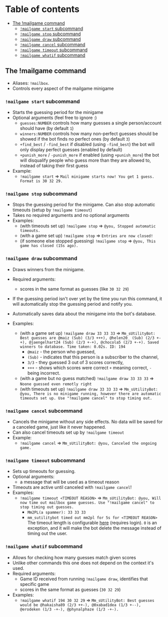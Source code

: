 # Table of contents

- [The !mailgame command](#the-mailgame-command)
    - [`!mailgame start` subcommand](#mailgame-start-subcommand)
    - [`!mailgame stop` subcommand](#mailgame-stop-subcommand)
    - [`!mailgame draw` subcommand](#mailgame-draw-subcommand)
    - [`!mailgame cancel` subcommand](#mailgame-cancel-subcommand)
    - [`!mailgame timeout` subcommand](#mailgame-timeout-subcommand)
    - [`!mailgame whatif` subcommand](#mailgame-whatif-subcommand)

## The !mailgame command

- Aliases: `!mailbox`.
- Controls every aspect of the mailgame minigame

### `!mailgame start` subcommand

- Starts the guessing period for the minigame
- Optional arguments (feel free to ignore :)
    - `guesses:NUMBER` controls how many guesses a single person/account should have (by default `1`)
    - `winners:NUMBER` controls how many non-perfect guesses should be showed if the bot finds no perfect ones
      (by default `3`)
    - `+find_best` / `-find_best` if disabled (using `-find_best`) the bot will only display perfect guesses
      (enabled by default)
    - `+punish_more` / `-punish_more` if enabled (using `+punish_more`) the bot will disqualify people who guess more
      than they are allowed to, instead of taking their first guess
- Example:
    - `!mailgame start` => `Mail minigame starts now! You get 1 guess. Format is 30 32 29.`

### `!mailgame stop` subcommand

- Stops the guessing period for the minigame. Can also stop automatic timeouts (setup by `!mailgame timeout`)
- Takes no required arguments and no optional arguments
- Examples:
    - (with timeouts set up) `!mailgame stop` => `@you, Stopped automatic timeouts.`
    - (with a game set up) `!mailgame stop` => `Entries are now closed!`
    - (if someone else stopped guessing) `!mailgame stop` => `@you, This game has closed (15s ago).`

### `!mailgame draw` subcommand

- Draws winners from the minigame.

- Required arguments:
    - scores in the same format as guesses (like `30 32 29`)
- If the guessing period isn't over yet by the time you run this command, it will automatically stop the guessing period
  and notify you.
- Automatically saves data about the minigame into the bot's database.
- Examples:
    - (with a game set up) `!mailgame draw 33 33 33`
      => `Mm_sUtilityBot: Best guesses are @maiz (Sub) (3/3 +++), @helen20_ (Sub) (2/3 +-+), @jaengelhart24 (Sub) (2/3 +-+), @chocola5 (2/3 +-+). Saved winners to database. Time taken: 0.02s. ID: 194`
        - `@maiz` - the person who guessed,
        - `(Sub)` - indicates that this person is a subscriber to the channel,
        - `3/3` - they guessed 3 out of 3 scores correctly,
        - `+++` - shows which scores were correct `+` meaning correct, `-` being incorrect.
    - (with a game but no guess matched) `!mailgame draw 33 33 33` => `Noone guessed even remotly right`
    - (with timeouts set up) `!mailgame draw 33 33 33` =>
      `Mm_sUtilityBot: @you, There is no minigame running, however there are automatic timeouts set up. Use "!mailgame cancel" to stop timing out.`

### `!mailgame cancel` subcommand

- Cancels the minigame without any side effects. No data will be saved for a canceled game, just like it never happened.
- Can also cancel timeouts set up by `!mailgame timeout`
- Example:
    - `!mailgame cancel` => `Mm_sUtilityBot: @you, Canceled the ongoing game.`

### `!mailgame timeout` subcommand

- Sets up timeouts for guessing.
- Optional arguments:
    - a message that will be used as a timeout reason
- Timeouts are active until canceled with `!mailgame cancel`!
- Examples:
    - `!mailgame timeout <TIMEOUT REASON>`
      => `Mm_sUtilityBot: @you, Will now time out mailbox game guesses. Use "!mailgame cancel" to stop timing out guesses.`
        - `Mm2PL(a spammer): 33 33 33`
        - `mm_sutilitybot timed out mm2pl for 5s for <TIMEOUT REASON>` The timeout length is
          configurable [here](https://kotmisia.pl/settings/36066935/mailbox_game.timeout_after) (requires login). 
          `0` is an exception, and it will make the bot delete the message instead of timing out the user.

### `!mailgame whatif` subcommand

- Allows for checking how many guesses match given scores
- Unlike other commands this one does not depend on the context it's used.
- Required arguments:
    - Game ID received from running `!mailgame draw`, identifies that specific game
    - scores in the same format as guesses (`30 32 29`)
- Examples:
    - `!mailgame whatif 194 30 32 29`
      => `Mm_sUtilityBot: Best guesses would be @hakaisha89 (2/3 ++-), @0xabad1dea (1/3 +--), @erodeken (1/3 -+-), @phynalphaze (1/3 -+-).`
